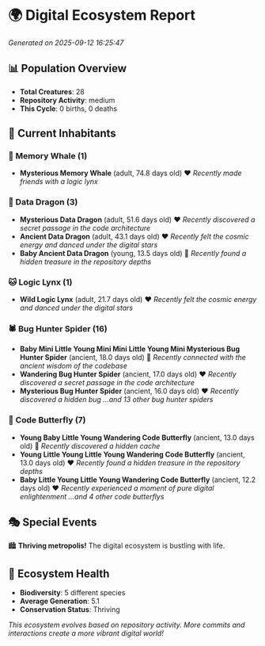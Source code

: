 # 🌍 Digital Ecosystem Report
*Generated on 2025-09-12 16:25:47*

## 📊 Population Overview
- **Total Creatures**: 28
- **Repository Activity**: medium
- **This Cycle**: 0 births, 0 deaths

## 👥 Current Inhabitants

### 🐋 Memory Whale (1)
- **Mysterious Memory Whale** (adult, 74.8 days old) ❤️
  *Recently made friends with a logic lynx*

### 🐉 Data Dragon (3)
- **Mysterious Data Dragon** (adult, 51.6 days old) ❤️
  *Recently discovered a secret passage in the code architecture*
- **Ancient Data Dragon** (adult, 43.1 days old) ❤️
  *Recently felt the cosmic energy and danced under the digital stars*
- **Baby Ancient Data Dragon** (young, 13.5 days old) 💚
  *Recently found a hidden treasure in the repository depths*

### 🐱 Logic Lynx (1)
- **Wild Logic Lynx** (adult, 21.7 days old) ❤️
  *Recently felt the cosmic energy and danced under the digital stars*

### 🕷️ Bug Hunter Spider (16)
- **Baby Mini Little Young Mini Mini Little Young Mini Mysterious Bug Hunter Spider** (ancient, 18.0 days old) 💛
  *Recently connected with the ancient wisdom of the codebase*
- **Wandering Bug Hunter Spider** (ancient, 17.0 days old) ❤️
  *Recently discovered a secret passage in the code architecture*
- **Mysterious Bug Hunter Spider** (ancient, 16.0 days old) ❤️
  *Recently discovered a hidden bug*
  *...and 13 other bug hunter spiders*

### 🦋 Code Butterfly (7)
- **Young Baby Little Young Wandering Code Butterfly** (ancient, 13.0 days old) 💛
  *Recently discovered a hidden cache*
- **Young Little Young Little Young Wandering Code Butterfly** (ancient, 13.0 days old) ❤️
  *Recently found a hidden treasure in the repository depths*
- **Baby Little Young Little Young Wandering Code Butterfly** (ancient, 12.2 days old) ❤️
  *Recently experienced a moment of pure digital enlightenment*
  *...and 4 other code butterflys*

## 🎭 Special Events

🏙️ **Thriving metropolis!** The digital ecosystem is bustling with life.

## 🔬 Ecosystem Health
- **Biodiversity**: 5 different species
- **Average Generation**: 5.1
- **Conservation Status**: Thriving

*This ecosystem evolves based on repository activity. More commits and interactions create a more vibrant digital world!*